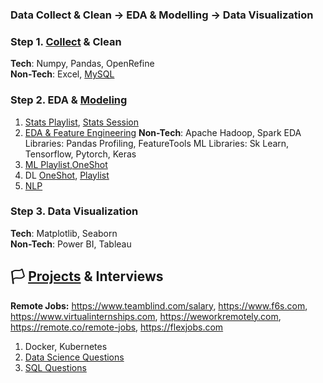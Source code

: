 ### Data Collect & Clean -> EDA & Modelling -> Data Visualization

### Step 1. [Collect](https://youtu.be/D_wNQR3LeeM?si=oe2rR-RaOSZ8cVZL) & Clean

**Tech**: Numpy, Pandas, OpenRefine
<br>
**Non-Tech**: Excel, [MySQL](https://www.youtube.com/watch?v=us1XyayQ6fU&list=PLZoTAELRMXVNMRWlVf0bDDSxNEn38u9Cl)
  
### Step 2. EDA & [Modeling](https://dbourke.link/mlmap)

1. [Stats Playlist](https://www.youtube.com/watch?v=7y3XckjaVOw&list=PLTDARY42LDV6YHSRo669_uDDGmUEmQnDJ), [Stats Session](https://www.youtube.com/watch?v=11unm2hmvOQ&list=PLZoTAELRMXVMgtxAboeAx-D9qbnY94Yay)
2. [EDA & Feature Engineering](https://www.youtube.com/watch?v=bTN-6VPe8c0&list=PLZoTAELRMXVPzj1D0i_6ajJ6gyD22b3jh)
**Non-Tech**: Apache Hadoop, Spark
EDA Libraries: Pandas Profiling, FeatureTools
ML Libraries: Sk Learn, Tensorflow, Pytorch, Keras
1. [ML Playlist](https://www.youtube.com/watch?v=7uwa9aPbBRU&list=PLTDARY42LDV7WGmlzZtY-w9pemyPrKNUZ0),[OneShot](https://youtu.be/JxgmHe2NyeY?si=K0jwXBA-dJPA54nV)
2. DL [OneShot](https://youtu.be/V7Z2sV00nHI?si=A6Vt5s7oDjrSaAoR), [Playlist](https://www.youtube.com/watch?v=8arGWdq_KL0&list=PLZoTAELRMXVPiyueAqA_eQnsycC_DSBns)
3. [NLP](https://www.youtube.com/watch?v=w3coRFpyddQ&list=PLZoTAELRMXVNNrHSKv36Lr3_156yCo6Nn)

### Step 3. Data Visualization

**Tech**: Matplotlib, Seaborn
<br>
**Non-Tech**: Power BI, Tableau 

## 🏳️ [Projects](https://madewithml.com/courses/mlops/) & Interviews
**Remote Jobs:** https://www.teamblind.com/salary, https://www.f6s.com, https://www.virtualinternships.com, https://weworkremotely.com, https://remote.co/remote-jobs, https://flexjobs.com

1. Docker, Kubernetes
3. [Data Science Questions](https://www.mlstack.cafe)
2. [SQL Questions](https://datalemur.com)

